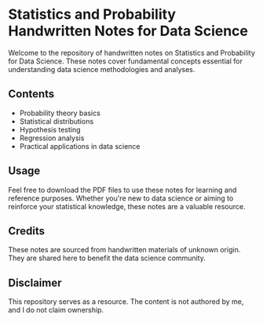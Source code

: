 # Statistics and Probability Handwritten Notes for Data Science

Welcome to the repository of handwritten notes on Statistics and Probability for Data Science. These notes cover fundamental concepts essential for understanding data science methodologies and analyses.

## Contents

- Probability theory basics
- Statistical distributions
- Hypothesis testing
- Regression analysis
- Practical applications in data science

## Usage

Feel free to download the PDF files to use these notes for learning and reference purposes. Whether you're new to data science or aiming to reinforce your statistical knowledge, these notes are a valuable resource.

## Credits

These notes are sourced from handwritten materials of unknown origin. They are shared here to benefit the data science community.

## Disclaimer

This repository serves as a resource. The content is not authored by me, and I do not claim ownership.
